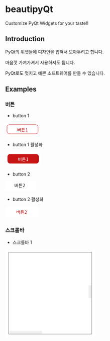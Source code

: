 # beautipyQt

Customize PyQt Widgets for your taste!!

## Introduction

PyQt의 위젯들에 디자인을 입혀서 모아두려고 합니다.

마음껏 가져가셔서 사용하셔도 됩니다.

PyQt로도 멋지고 예쁜 소프트웨어를 만들 수 있습니다.

## Examples

### 버튼

- button 1

<img src='button1.png'></img>

- button 1 활성화

<img src='button1_activated.png'></img>

- button 2

<img src='button2.png'></img>

- button 2 활성화

<img src='button2_activated.png'></img>


### 스크롤바

 - 스크롤바 1

 <img src='hvscrollbar1.png'></img>